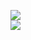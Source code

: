 [![](https://img.shields.io/badge/Made%20With-Github%20Spray-lightgrey.svg?style=for-the-badge&logo=github)](https://github.com/Annihil/github-spray#4545)  
[![](https://i.imgur.com/2DrTn0Z.gif)](https://github.com/Annihil/github-spray)